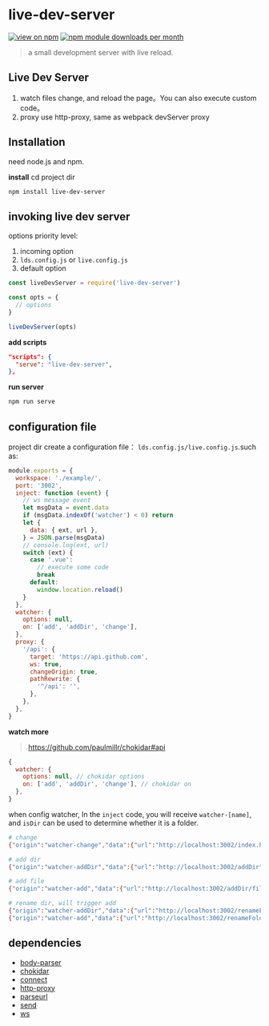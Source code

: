 # live-dev-server

[![view on npm](http://img.shields.io/npm/v/live-dev-server.svg)](https://www.npmjs.com/package/live-dev-server)
[![npm module downloads per month](http://img.shields.io/npm/dm/live-dev-server.svg)](https://www.npmjs.org/package/live-dev-server)

> a small development server with live reload.

## Live Dev Server

1. watch files change, and reload the page。You can also execute custom code。
2. proxy use http-proxy, same as webpack devServer proxy

## Installation

need node.js and npm.

**install**
cd project dir

```bash
npm install live-dev-server
```
## invoking live dev server

options priority level:

1. incoming option
2. `lds.config.js` or `live.config.js`
3. default option

```js
const liveDevServer = require('live-dev-server')

const opts = {
  // options
}

liveDevServer(opts)
```

**add scripts**

```json
"scripts": {
  "serve": "live-dev-server",
},
```

**run server**

```bash
npm run serve
```

## configuration file

project dir create a configuration file： `lds.config.js/live.config.js`.such as:

```js
module.exports = {
  workspace: './example/',
  port: '3002',
  inject: function (event) {
    // ws message event
    let msgData = event.data
    if (msgData.indexOf('watcher') < 0) return
    let {
      data: { ext, url },
    } = JSON.parse(msgData)
    // console.log(ext, url)
    switch (ext) {
      case '.vue':
        // execute some code
        break
      default:
        window.location.reload()
    }
  },
  watcher: {
    options: null,
    on: ['add', 'addDir', 'change'],
  },
  proxy: {
    '/api': {
      target: 'https://api.github.com',
      ws: true,
      changeOrigin: true,
      pathRewrite: {
        '^/api': '',
      },
    },
  },
}
```

**watch more**

> https://github.com/paulmillr/chokidar#api

```js
{
  watcher: {
    options: null, // chokidar options
    on: ['add', 'addDir', 'change'], // chokidar on
  },
}
```
when config watcher,  In the `inject` code, you will receive `watcher-[name]`, and `isDir` can be used to determine whether it is a folder.

```bash
# change
{"origin":"watcher-change","data":{"url":"http://localhost:3002/index.html","host":"http://localhost:3002","path":"index.html","ext":".html","isDir":false}}

# add dir
{"origin":"watcher-addDir","data":{"url":"http://localhost:3002/addDir","host":"http://localhost:3002","path":"addDir","ext":"","isDir":true}}

# add file
{"origin":"watcher-add","data":{"url":"http://localhost:3002/addDir/file.txt","host":"http://localhost:3002","path":"addDir/file.txt","ext":".txt","isDir":false}}

# rename dir, will trigger add
{"origin":"watcher-addDir","data":{"url":"http://localhost:3002/renameFold","host":"http://localhost:3002","path":"renameFold","ext":"","isDir":true}}
{"origin":"watcher-add","data":{"url":"http://localhost:3002/renameFold/file.txt","host":"http://localhost:3002","path":"renameFold/file.txt","ext":".txt","isDir":false}}
```

## dependencies

- [body-parser](https://github.com/expressjs/body-parser)
- [chokidar](https://github.com/paulmillr/chokidar)
- [connect](https://github.com/senchalabs/connect)
- [http-proxy](https://github.com/http-party/node-http-proxy)
- [parseurl](https://github.com/pillarjs/parseurl)
- [send](https://github.com/pillarjs/send)
- [ws](https://github.com/websockets/ws)
